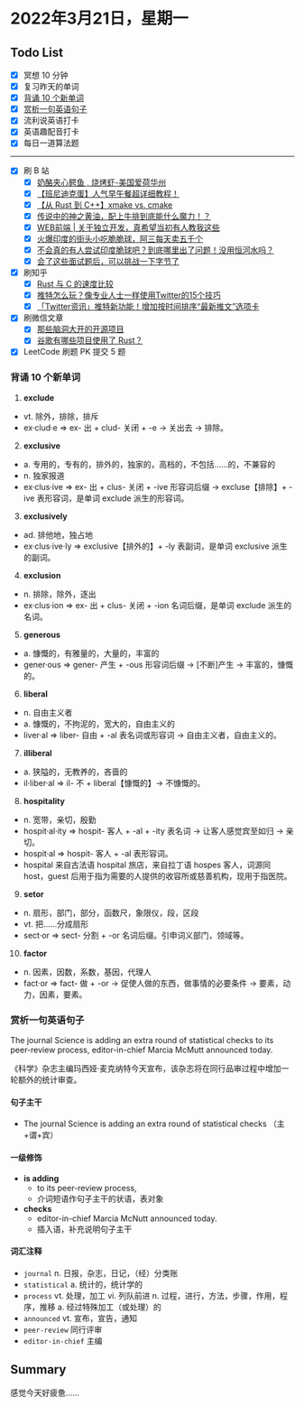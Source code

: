 # 2022年3月21日，星期一
## Todo List

- [x] 冥想 10 分钟
- [x] 复习昨天的单词
- [x] [背诵 10 个新单词](#背诵-10-个新单词)
- [x] [赏析一句英语句子](#赏析一句英语句子)
- [x] 流利说英语打卡
- [x] 英语趣配音打卡
- [x] 每日一道算法题
--------
- [x] 刷 B 站
  - [x] [奶酪夹心鳄鱼 , 烧烤虾-美国爱荷华州](https://b23.tv/YbFdevY)
  - [x] [【班尼迪克蛋】人气早午餐超详细教程！](https://b23.tv/fOH0U4P)
  - [x] [【从 Rust 到 C++】xmake vs. cmake](https://b23.tv/TrdscBh)
  - [x] [传说中的神之黄油，配上牛排到底能什么魔力！？](https://b23.tv/4dvYZaA)
  - [x] [WEB前端 | 关于独立开发，真希望当初有人教我这些](https://b23.tv/LkqlEAU)
  - [x] [火爆印度的街头小吃脆脆球，阿三每天卖五千个](https://b23.tv/gOQtHFd)
  - [x] [不会真的有人尝试印度脆球吧？到底哪里出了问题！没用恒河水吗？](https://b23.tv/QIpwhG5)
  - [x] [会了这些面试题后，可以挑战一下字节了](https://b23.tv/JVvWwKP)
- [x] 刷知乎
  - [x] [Rust 与 C 的速度比较](https://zhuanlan.zhihu.com/p/484344930)
  - [x] [推特怎么玩？像专业人士一样使用Twitter的15个技巧](https://zhuanlan.zhihu.com/p/441246862)
  - [x] [「Twitter资讯」推特新功能！增加按时间排序“最新推文”选项卡](https://zhuanlan.zhihu.com/p/479774754)
- [x] 刷微信文章
  - [x] [那些脑洞大开的开源项目](https://mp.weixin.qq.com/s/0NFtBFmFKfN2VMO32k3QuQ)
  - [x] [谷歌有哪些项目使用了 Rust？](https://mp.weixin.qq.com/s/nm9lztb1CoxPQu7XPidIIA)
- [x] LeetCode 刷题 PK 提交 5 题

### 背诵 10 个新单词

1. **exclude**
  - vt. 除外，排除，排斥
  - ex·clud·e => ex- 出 + clud- 关闭 + -e → 关出去 → 排除。

2. **exclusive**
  - a. 专用的，专有的，排外的，独家的，高档的，不包括……的，不兼容的
  - n. 独家报道
  - ex·clus·ive => ex- 出 + clus- 关闭 + -ive 形容词后缀 → excluse【排除】+ -ive 表形容词，是单词 exclude 派生的形容词。

3. **exclusively**
  - ad. 排他地，独占地
  - ex·clus·ive·ly => exclusive【排外的】+ -ly 表副词，是单词 exclusive 派生的副词。

4. **exclusion**
  - n. 排除，除外，逐出
  - ex·clus·ion => ex- 出 + clus- 关闭 + -ion 名词后缀，是单词 exclude 派生的名词。

5. **generous**
  - a. 慷慨的，有雅量的，大量的，丰富的
  - gener·ous => gener- 产生 + -ous 形容词后缀 → [不断]产生 → 丰富的，慷慨的。

6. **liberal**
  - n. 自由主义者
  - a. 慷慨的，不拘泥的，宽大的，自由主义的
  - liver·al => liber- 自由 + -al 表名词或形容词 → 自由主义者，自由主义的。

7. **illiberal**
  - a. 狭隘的，无教养的，吝啬的
  - il·liber·al => il- 不 + liberal【慷慨的】→ 不慷慨的。

8. **hospitality**
  - n. 宽带，亲切，殷勤
  - hospit·al·ity => hospit- 客人 + -al + -ity 表名词 → 让客人感觉宾至如归 → 亲切。
  - hospit·al => hospit- 客人 + -al 表形容词。
  - hospital 来自古法语 hospital 旅店，来自拉丁语 hospes 客人，词源同 host，guest 后用于指为需要的人提供的收容所或慈善机构，现用于指医院。

9. **setor**
  - n. 扇形，部门，部分，函数尺，象限仪，段，区段
  - vt. 把……分成扇形
  - sect·or => sect- 分割 + -or 名词后缀。引申词义部门，领域等。

10. **factor**
  - n. 因素，因数，系数，基因，代理人
  - fact·or => fact- 做 + -or → 促使人做的东西，做事情的必要条件 → 要素，动力，因素，要素。


### 赏析一句英语句子

The journal Science is adding an extra round of statistical checks to its peer-review process, editor-in-chief Marcia McMutt announced today.

《科学》杂志主编玛西娅·麦克纳特今天宣布，该杂志将在同行品审过程中增加一轮额外的统计审查。

#### 句子主干

- The journal Science is adding an extra round of statistical checks （主+谓+宾）

#### 一级修饰

- **is adding**
  - to its peer-review process,
  - 介词短语作句子主干的状语，表对象
- **checks**
  - editor-in-chief Marcia McNutt announced today.
  - 插入语，补充说明句子主干

#### 词汇注释

- `journal` n. 日报，杂志，日记，（经）分类账
- `statistical` a. 统计的，统计学的
- `process` vt. 处理，加工 vi. 列队前进 n. 过程，进行，方法，步骤，作用，程序，推移 a. 经过特殊加工（或处理）的
- `announced` vt. 宣布，宣告，通知
- `peer-review` 同行评审
- `editor-in-chief` 主编


## Summary

感觉今天好疲惫……
